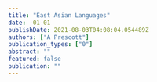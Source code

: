 ```yaml
---
title: "East Asian Languages"
date: -01-01
publishDate: 2021-08-03T04:08:04.054489Z
authors: ["A Prescott"]
publication_types: ["0"]
abstract: ""
featured: false
publication: ""
---
```


